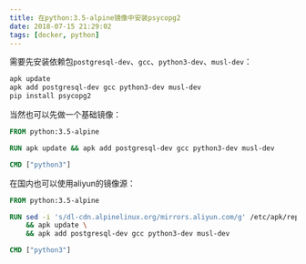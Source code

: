 ```yaml
---
title: 在python:3.5-alpine镜像中安装psycopg2
date: 2018-07-15 21:29:02
tags: [docker, python]
---
```


需要先安装依赖包`postgresql-dev`、`gcc`、`python3-dev`、`musl-dev`：

```bash
apk update
apk add postgresql-dev gcc python3-dev musl-dev
pip install psycopg2
```

当然也可以先做一个基础镜像：

```dockerfile
FROM python:3.5-alpine

RUN apk update && apk add postgresql-dev gcc python3-dev musl-dev

CMD ["python3"]
```

在国内也可以使用aliyun的镜像源：

```dockerfile
FROM python:3.5-alpine

RUN sed -i 's/dl-cdn.alpinelinux.org/mirrors.aliyun.com/g' /etc/apk/repositories \
    && apk update \
    && apk add postgresql-dev gcc python3-dev musl-dev

CMD ["python3"]
```
